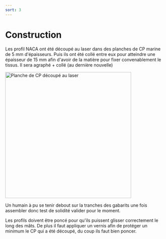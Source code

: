 ```yaml
---
sort: 3
---
```


# Construction

Les profil NACA ont été découpé au laser dans des planches de CP marine de 5 mm d'épaisseurs. 
Puis ils ont été collé entre eux pour atteindre une épaisseur de 15 mm afin d'avoir de la matière pour fixer convenablement le tissus.
Il sera agraphé + collé (au dernière nouvelle)

<img src="images/plancheCPdecoupe.jpg" width=400 title="Planche de CP découpé au laser" alt="Planche de CP découpé au laser">

Un humain à pu se tenir debout sur la tranches des gabarits une fois assembler donc test de solidité valider pour le moment.


Les profils doivent être poncé pour qu'ils puissent glisser correctement le long des mâts. De plus il faut appliquer un vernis afin de protéger un minimum le CP qui a été découpé, du coup ils faut bien poncer.


